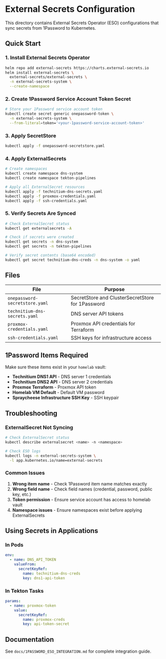# External Secrets Configuration

This directory contains External Secrets Operator (ESO) configurations that sync secrets from 1Password to Kubernetes.

## Quick Start

### 1. Install External Secrets Operator

```bash
helm repo add external-secrets https://charts.external-secrets.io
helm install external-secrets \
  external-secrets/external-secrets \
  -n external-secrets-system \
  --create-namespace
```

### 2. Create 1Password Service Account Token Secret

```bash
# Store your 1Password service account token
kubectl create secret generic onepassword-token \
  -n external-secrets-system \
  --from-literal=token='<your-1password-service-account-token>'
```

### 3. Apply SecretStore

```bash
kubectl apply -f onepassword-secretstore.yaml
```

### 4. Apply ExternalSecrets

```bash
# Create namespaces
kubectl create namespace dns-system
kubectl create namespace tekton-pipelines

# Apply all ExternalSecret resources
kubectl apply -f technitium-dns-secrets.yaml
kubectl apply -f proxmox-credentials.yaml
kubectl apply -f ssh-credentials.yaml
```

### 5. Verify Secrets Are Synced

```bash
# Check ExternalSecret status
kubectl get externalsecrets -A

# Check if secrets were created
kubectl get secrets -n dns-system
kubectl get secrets -n tekton-pipelines

# Verify secret contents (base64 encoded)
kubectl get secret technitium-dns-creds -n dns-system -o yaml
```

## Files

| File | Purpose |
|------|---------|
| `onepassword-secretstore.yaml` | SecretStore and ClusterSecretStore for 1Password |
| `technitium-dns-secrets.yaml` | DNS server API tokens |
| `proxmox-credentials.yaml` | Proxmox API credentials for Terraform |
| `ssh-credentials.yaml` | SSH keys for infrastructure access |

## 1Password Items Required

Make sure these items exist in your `homelab` vault:

- **Technitium DNS1 API** - DNS server 1 credentials
- **Technitium DNS2 API** - DNS server 2 credentials
- **Proxmox Terraform** - Proxmox API token
- **Homelab VM Default** - Default VM password
- **Spraycheese Infrastructure SSH Key** - SSH keypair

## Troubleshooting

### ExternalSecret Not Syncing

```bash
# Check ExternalSecret status
kubectl describe externalsecret <name> -n <namespace>

# Check ESO logs
kubectl logs -n external-secrets-system \
  -l app.kubernetes.io/name=external-secrets
```

### Common Issues

1. **Wrong item name** - Check 1Password item name matches exactly
2. **Wrong field name** - Check field names (credential, password, public key, etc.)
3. **Token permission** - Ensure service account has access to homelab vault
4. **Namespace issues** - Ensure namespaces exist before applying ExternalSecrets

## Using Secrets in Applications

### In Pods

```yaml
env:
  - name: DNS_API_TOKEN
    valueFrom:
      secretKeyRef:
        name: technitium-dns-creds
        key: dns1-api-token
```

### In Tekton Tasks

```yaml
params:
  - name: proxmox-token
    value:
      secretKeyRef:
        name: proxmox-creds
        key: api-token-secret
```

## Documentation

See `docs/1PASSWORD_ESO_INTEGRATION.md` for complete integration guide.
